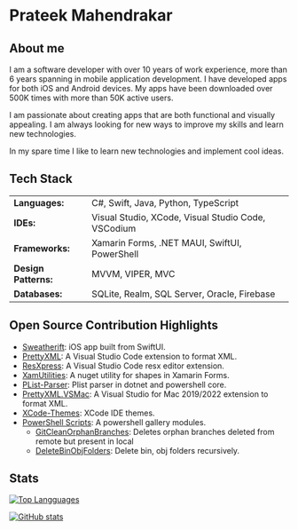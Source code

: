 # Prateek Mahendrakar

## About me

I am a software developer with over 10 years of work experience, more than 6 years spanning in mobile application development. I have developed apps for both iOS and Android devices. My apps have been downloaded over 500K times with more than 50K active users.

I am passionate about creating apps that are both functional and visually appealing. I am always looking for new ways to improve my skills and learn new technologies.

In my spare time I like to learn new technologies and implement cool ideas.

## Tech Stack
<table>
<tbody>
<tr>
<td><strong>Languages:</strong></td>
<td>C#, Swift, Java, Python, TypeScript</td>
</tr>
<tr>
<td><strong>IDEs:</strong></td>
<td>Visual Studio, XCode, Visual Studio Code, VSCodium</td>
</tr>
<tr>
<td><strong>Frameworks:</strong></td>
<td>Xamarin Forms, .NET MAUI, SwiftUI, PowerShell</td>
</tr>
<tr>
<td><strong>Design Patterns:</strong></td>
<td>MVVM, VIPER, MVC</td>
</tr>
<tr>
<td><strong>Databases:</strong></td>
<td>SQLite, Realm, SQL Server, Oracle, Firebase</td>
</tr>
</tbody>
</table>


## Open Source Contribution Highlights

- [Sweatherift](https://github.com/pmahend1/Sweatherift): iOS app built from SwiftUI.
- [PrettyXML](https://github.com/pmahend1/PrettyXML): A Visual Studio Code extension to format XML.
- [ResXpress](https://github.com/pmahend1/resxpress): A Visual Studio Code resx editor extension.
- [XamUtilities](https://github.com/pmahend1/XamUtilities): A nuget utility for shapes in Xamarin Forms.
- [PList-Parser](https://github.com/pmahend1/PList-Parser): Plist parser in dotnet and powershell core.
- [PrettyXML.VSMac](https://github.com/pmahend1/PrettyXML.VSMac): A Visual Studio for Mac 2019/2022 extension to format XML.
- [XCode-Themes](https://github.com/pmahend1/XCode-Themes): XCode IDE themes.
- [PowerShell Scripts](https://github.com/pmahend1/PowershellScripts): A powershell gallery modules.
  - [GitCleanOrphanBranches](https://www.powershellgallery.com/packages/GitCleanOrphanBranches/): Deletes orphan branches deleted from remote but present in local
  - [DeleteBinObjFolders](https://www.powershellgallery.com/packages/DeleteBinObjFolders/): Delete bin, obj folders recursively.

## Stats

[![Top Langguages](https://github-readme-stats-git-masterrstaa-rickstaa.vercel.app/api/top-langs/?username=pmahend1&theme=dark&show_icons=true&exclude_repo=Android-Apps,CustomViewDuplicationIssue,Software-Systems-Design-and-Implementation,Algorithms-and-Data-Structures,Web-Development,Knowledge-Discovery-in-Databases&show_icons=true)](https://github.com/pmahend1/github-readme-stats)

[![GitHub stats](https://github-readme-stats.vercel.app/api?username=pmahend1&custom_title=GitHub%20Contribution&theme=dark&show_icons=true&hide=contribs)](https://github.com/pmahend1/github-readme-stats)
